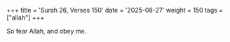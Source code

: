 +++
title = 'Surah 26, Verses 150'
date = '2025-08-27'
weight = 150
tags = ["allah"]
+++

So fear Allah, and obey me.